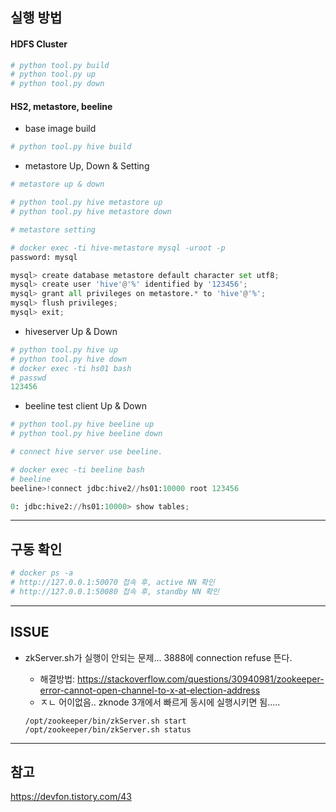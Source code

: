 ## 실행 방법

#### HDFS Cluster
```python
# python tool.py build
# python tool.py up
# python tool.py down
```

#### HS2, metastore, beeline
- base image build
```python
# python tool.py hive build
```

- metastore Up, Down & Setting
```python
# metastore up & down

# python tool.py hive metastore up
# python tool.py hive metastore down
```
```python
# metastore setting

# docker exec -ti hive-metastore mysql -uroot -p
password: mysql

mysql> create database metastore default character set utf8;
mysql> create user 'hive'@'%' identified by '123456';
mysql> grant all privileges on metastore.* to 'hive'@'%';
mysql> flush privileges;
mysql> exit;
```

- hiveserver Up & Down
```python
# python tool.py hive up
# python tool.py hive down
# docker exec -ti hs01 bash
# passwd
123456
```

- beeline test client Up & Down
```python
# python tool.py hive beeline up
# python tool.py hive beeline down
```
```python
# connect hive server use beeline.

# docker exec -ti beeline bash
# beeline
beeline>!connect jdbc:hive2//hs01:10000 root 123456

0: jdbc:hive2://hs01:10000> show tables;
```

---

## 구동 확인
```python
# docker ps -a
# http://127.0.0.1:50070 접속 후, active NN 확인 
# http://127.0.0.1:50080 접속 후, standby NN 확인
```

---

## ISSUE
- zkServer.sh가 실행이 안되는 문제... 3888에 connection refuse 뜬다.
  - 해결방법:
  https://stackoverflow.com/questions/30940981/zookeeper-error-cannot-open-channel-to-x-at-election-address
  - ㅈㄴ 어이없음.. zknode 3개에서 빠르게 동시에 실행시키면 됨.....
  
  ```commandline
  /opt/zookeeper/bin/zkServer.sh start
  /opt/zookeeper/bin/zkServer.sh status
  ```
---

## 참고
https://devfon.tistory.com/43